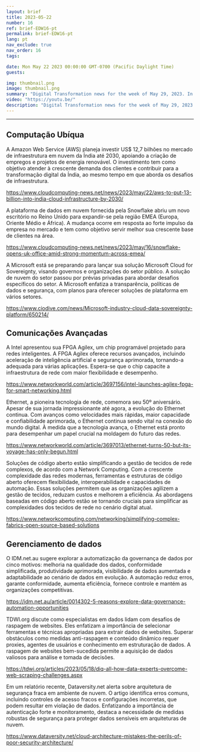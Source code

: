 ```yaml
---
layout: brief
title: 2023-05-22
number: 16
ref: brief-EDW16-pt
permalink: brief-EDW16-pt
lang: pt
nav_exclude: true
nav_order: 16
tags:

date: Mon May 22 2023 00:00:00 GMT-0700 (Pacific Daylight Time)
guests:

img: thumbnail.png
image: thumbnail.png
summary: "Digital Transformation news for the week of May 29, 2023. In this episode."
video: "https://youtu.be/"
description: "Digital Transformation news for the week of May 29, 2023. In this episode."
---
```






---

## Computação Ubíqua

A Amazon Web Service (AWS) planeja investir US$ 12,7 bilhões no mercado de infraestrutura em nuvem da Índia até 2030, apoiando a criação de empregos e projetos de energia renovável. O investimento tem como objetivo atender à crescente demanda dos clientes e contribuir para a transformação digital da Índia, ao mesmo tempo em que aborda os desafios de infraestrutura.

[https://www.cloudcomputing-news.net/news/2023/may/22/aws-to-put-13-billion-into-india-cloud-infrastructure-by-2030/](https://www.cloudcomputing-news.net/news/2023/may/22/aws-to-put-13-billion-into-india-cloud-infrastructure-by-2030/)

A plataforma de dados em nuvem fornecida pela Snowflake abriu um novo escritório no Reino Unido para expandir-se pela região EMEA (Europa, Oriente Médio e África). A mudança ocorre em resposta ao forte impulso da empresa no mercado e tem como objetivo servir melhor sua crescente base de clientes na área.

[https://www.cloudcomputing-news.net/news/2023/may/16/snowflake-opens-uk-office-amid-strong-momentum-across-emea/](https://www.cloudcomputing-news.net/news/2023/may/16/snowflake-opens-uk-office-amid-strong-momentum-across-emea/)

A Microsoft está se preparando para lançar sua solução Microsoft Cloud for Sovereignty, visando governos e organizações do setor público. A solução de nuvem do setor passou por prévias privadas para abordar desafios específicos do setor. A Microsoft enfatiza a transparência, políticas de dados e segurança, com planos para oferecer soluções de plataforma em vários setores.

[https://www.ciodive.com/news/Microsoft-industry-cloud-data-sovereignty-platform/650214/](https://www.ciodive.com/news/Microsoft-industry-cloud-data-sovereignty-platform/650214/)

## Comunicações Avançadas

A Intel apresentou sua FPGA Agilex, um chip programável projetado para redes inteligentes. A FPGA Agilex oferece recursos avançados, incluindo aceleração de inteligência artificial e segurança aprimorada, tornando-a adequada para várias aplicações. Espera-se que o chip capacite a infraestrutura de rede com maior flexibilidade e desempenho.

[https://www.networkworld.com/article/3697156/intel-launches-agilex-fpga-for-smart-networking.html](https://www.networkworld.com/article/3697156/intel-launches-agilex-fpga-for-smart-networking.html)

Ethernet, a pioneira tecnologia de rede, comemora seu 50º aniversário. Apesar de sua jornada impressionante até agora, a evolução do Ethernet continua. Com avanços como velocidades mais rápidas, maior capacidade e confiabilidade aprimorada, o Ethernet continua sendo vital na conexão do mundo digital. À medida que a tecnologia avança, o Ethernet está pronto para desempenhar um papel crucial na moldagem do futuro das redes.

[https://www.networkworld.com/article/3697013/ethernet-turns-50-but-its-voyage-has-only-begun.html](https://www.networkworld.com/article/3697013/ethernet-turns-50-but-its-voyage-has-only-begun.html)

Soluções de código aberto estão simplificando a gestão de tecidos de rede complexos, de acordo com a Network Computing. Com a crescente complexidade das redes modernas, ferramentas e estruturas de código aberto oferecem flexibilidade, interoperabilidade e capacidades de automação. Essas soluções permitem que as organizações agilizem a gestão de tecidos, reduzam custos e melhorem a eficiência. As abordagens baseadas em código aberto estão se tornando cruciais para simplificar as complexidades dos tecidos de rede no cenário digital atual.

[https://www.networkcomputing.com/networking/simplifying-complex-fabrics-open-source-based-solutions](https://www.networkcomputing.com/networking/simplifying-complex-fabrics-open-source-based-solutions)

## Gerenciamento de dados

O IDM.net.au sugere explorar a automatização da governança de dados por cinco motivos: melhoria na qualidade dos dados, conformidade simplificada, produtividade aprimorada, visibilidade de dados aumentada e adaptabilidade ao cenário de dados em evolução. A automação reduz erros, garante conformidade, aumenta eficiência, fornece controle e mantém as organizações competitivas.

[https://idm.net.au/article/0014302-5-reasons-explore-data-governance-automation-opportunities](https://idm.net.au/article/0014302-5-reasons-explore-data-governance-automation-opportunities)

TDWI.org discute como especialistas em dados lidam com desafios de raspagem de websites. Eles enfatizam a importância de selecionar ferramentas e técnicas apropriadas para extrair dados de websites. Superar obstáculos como medidas anti-raspagem e conteúdo dinâmico requer proxies, agentes de usuários e conhecimento em estruturação de dados. A raspagem de websites bem-sucedida permite a aquisição de dados valiosos para análise e tomada de decisões.

[https://tdwi.org/articles/2023/05/18/diq-all-how-data-experts-overcome-web-scraping-challenges.aspx](https://tdwi.org/articles/2023/05/18/diq-all-how-data-experts-overcome-web-scraping-challenges.aspx)

Em um relatório recente, Dataversity.net alerta sobre arquitetura de segurança fraca em ambiente de nuvem. O artigo identifica erros comuns, incluindo controles de acesso fracos e configurações incorretas, que podem resultar em violação de dados. Enfatizando a importância de autenticação forte e monitoramento, destaca a necessidade de medidas robustas de segurança para proteger dados sensíveis em arquiteturas de nuvem.

[https://www.dataversity.net/cloud-architecture-mistakes-the-perils-of-poor-security-architecture/](https://www.dataversity.net/cloud-architecture-mistakes-the-perils-of-poor-security-architecture/)


